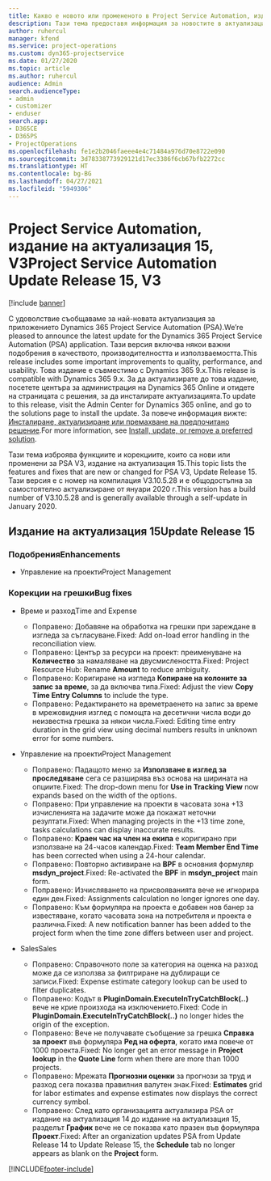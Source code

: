 ```yaml
---
title: Какво е новото или промененото в Project Service Automation, издание на актуализация 15, V3
description: Тази тема предоставя информация за новостите в актуализацията на Project Service Automation, издание 15, V3.
author: ruhercul
manager: kfend
ms.service: project-operations
ms.custom: dyn365-projectservice
ms.date: 01/27/2020
ms.topic: article
ms.author: ruhercul
audience: Admin
search.audienceType:
- admin
- customizer
- enduser
search.app:
- D365CE
- D365PS
- ProjectOperations
ms.openlocfilehash: fe1e2b2046faeee4e4c71484a976d70e8722e090
ms.sourcegitcommit: 3d78338773929121d17ec3386f6cb67bfb2272cc
ms.translationtype: HT
ms.contentlocale: bg-BG
ms.lasthandoff: 04/27/2021
ms.locfileid: "5949306"
---
```

# <a name="project-service-automation-update-release-15-v3"></a><span data-ttu-id="22d48-103">Project Service Automation, издание на актуализация 15, V3</span><span class="sxs-lookup"><span data-stu-id="22d48-103">Project Service Automation Update Release 15, V3</span></span>

[!include [banner](../includes/psa-now-project-operations.md)]

<span data-ttu-id="22d48-104">С удоволствие съобщаваме за най-новата актуализация за приложението Dynamics 365 Project Service Automation (PSA).</span><span class="sxs-lookup"><span data-stu-id="22d48-104">We’re pleased to announce the latest update for the Dynamics 365 Project Service Automation (PSA) application.</span></span> <span data-ttu-id="22d48-105">Тази версия включва някои важни подобрения в качеството, производителността и използваемостта.</span><span class="sxs-lookup"><span data-stu-id="22d48-105">This release includes some important improvements to quality, performance, and usability.</span></span> <span data-ttu-id="22d48-106">Това издание е съвместимо с Dynamics 365 9.x.</span><span class="sxs-lookup"><span data-stu-id="22d48-106">This release is compatible with Dynamics 365 9.x.</span></span> <span data-ttu-id="22d48-107">За да актуализирате до това издание, посетете центъра за администрация на Dynamics 365 Online и отидете на страницата с решения, за да инсталирате актуализацията.</span><span class="sxs-lookup"><span data-stu-id="22d48-107">To update to this release, visit the Admin Center for Dynamics 365 online, and go to the solutions page to install the update.</span></span> <span data-ttu-id="22d48-108">За повече информация вижте: [Инсталиране, актуализиране или премахване на предпочитано решение](/power-platform/admin/install-remove-preferred-solution).</span><span class="sxs-lookup"><span data-stu-id="22d48-108">For more information, see [Install, update, or remove a preferred solution](/power-platform/admin/install-remove-preferred-solution).</span></span>

<span data-ttu-id="22d48-109">Тази тема изброява функциите и корекциите, които са нови или променени за PSA V3, издание на актуализация 15.</span><span class="sxs-lookup"><span data-stu-id="22d48-109">This topic lists the features and fixes that are new or changed for PSA V3, Update Release 15.</span></span> <span data-ttu-id="22d48-110">Тази версия е с номер на компилация V3.10.5.28 и е общодостъпна за самостоятелно актуализиране от януари 2020 г.</span><span class="sxs-lookup"><span data-stu-id="22d48-110">This version has a build number of V3.10.5.28 and is generally available through a self-update in January 2020.</span></span>

## <a name="update-release-15"></a><span data-ttu-id="22d48-111">Издание на актуализация 15</span><span class="sxs-lookup"><span data-stu-id="22d48-111">Update Release 15</span></span> 

### <a name="enhancements"></a><span data-ttu-id="22d48-112">Подобрения</span><span class="sxs-lookup"><span data-stu-id="22d48-112">Enhancements</span></span>

- <span data-ttu-id="22d48-113">Управление на проекти</span><span class="sxs-lookup"><span data-stu-id="22d48-113">Project Management</span></span>

### <a name="bug-fixes"></a><span data-ttu-id="22d48-114">Корекции на грешки</span><span class="sxs-lookup"><span data-stu-id="22d48-114">Bug fixes</span></span>

- <span data-ttu-id="22d48-115">Време и разход</span><span class="sxs-lookup"><span data-stu-id="22d48-115">Time and Expense</span></span>

  - <span data-ttu-id="22d48-116">Поправено: Добавяне на обработка на грешки при зареждане в изгледа за съгласуване.</span><span class="sxs-lookup"><span data-stu-id="22d48-116">Fixed: Add on-load error handling in the reconciliation view.</span></span>
  - <span data-ttu-id="22d48-117">Поправено: Център за ресурси на проект: преименуване на **Количество** за намаляване на двусмислеността.</span><span class="sxs-lookup"><span data-stu-id="22d48-117">Fixed: Project Resource Hub: Rename **Amount** to reduce ambiguity.</span></span>
  - <span data-ttu-id="22d48-118">Поправено: Коригиране на изгледа **Копиране на колоните за запис за време**, за да включва типа.</span><span class="sxs-lookup"><span data-stu-id="22d48-118">Fixed: Adjust the view **Copy Time Entry Columns** to include the type.</span></span>
  - <span data-ttu-id="22d48-119">Поправено: Редактирането на времетраенето на запис за време в мрежовидния изглед с помощта на десетични числа води до неизвестна грешка за някои числа.</span><span class="sxs-lookup"><span data-stu-id="22d48-119">Fixed: Editing time entry duration in the grid view using decimal numbers results in unknown error for some numbers.</span></span>

- <span data-ttu-id="22d48-120">Управление на проекти</span><span class="sxs-lookup"><span data-stu-id="22d48-120">Project Management</span></span>

  - <span data-ttu-id="22d48-121">Поправено: Падащото меню за **Използване в изглед за проследяване** сега се разширява въз основа на ширината на опциите.</span><span class="sxs-lookup"><span data-stu-id="22d48-121">Fixed: The drop-down menu for **Use in Tracking View** now expands based on the width of the options.</span></span>
  - <span data-ttu-id="22d48-122">Поправено: При управление на проекти в часовата зона +13 изчисленията на задачите може да покажат неточни резултати.</span><span class="sxs-lookup"><span data-stu-id="22d48-122">Fixed: When managing projects in the +13 time zone, tasks calculations can display inaccurate results.</span></span>
  - <span data-ttu-id="22d48-123">Поправено: **Краен час на член на екипа** е коригирано при използване на 24-часов календар.</span><span class="sxs-lookup"><span data-stu-id="22d48-123">Fixed: **Team Member End Time** has been corrected when using a 24-hour calendar.</span></span>
  - <span data-ttu-id="22d48-124">Поправено: Повторно активиране на **BPF** в основния формуляр **msdyn_project**.</span><span class="sxs-lookup"><span data-stu-id="22d48-124">Fixed: Re-activated the **BPF** in **msdyn_project** main form.</span></span>
  - <span data-ttu-id="22d48-125">Поправено: Изчисляването на присвояванията вече не игнорира един ден.</span><span class="sxs-lookup"><span data-stu-id="22d48-125">Fixed: Assignments calculation no longer ignores one day.</span></span>
  - <span data-ttu-id="22d48-126">Поправено: Към формуляра на проекта е добавен нов банер за известяване, когато часовата зона на потребителя и проекта е различна.</span><span class="sxs-lookup"><span data-stu-id="22d48-126">Fixed: A new notification banner has been added to the project form when the time zone differs between user and project.</span></span>

- <span data-ttu-id="22d48-127">Sales</span><span class="sxs-lookup"><span data-stu-id="22d48-127">Sales</span></span>

  - <span data-ttu-id="22d48-128">Поправено: Справочното поле за категория на оценка на разход може да се използва за филтриране на дублиращи се записи.</span><span class="sxs-lookup"><span data-stu-id="22d48-128">Fixed: Expense estimate category lookup can be used to filter duplicates.</span></span>
  - <span data-ttu-id="22d48-129">Поправено: Кодът в **PluginDomain.ExecuteInTryCatchBlock(..)** вече не крие произхода на изключението.</span><span class="sxs-lookup"><span data-stu-id="22d48-129">Fixed: Code in **PluginDomain.ExecuteInTryCatchBlock(..)** no longer hides the origin of the exception.</span></span>
  - <span data-ttu-id="22d48-130">Поправено: Вече не получавате съобщение за грешка **Справка за проект** във формуляра **Ред на оферта**, когато има повече от 1000 проекта.</span><span class="sxs-lookup"><span data-stu-id="22d48-130">Fixed: No longer get an error message in **Project lookup** in the **Quote Line** form when there are more than 1000 projects.</span></span>
  - <span data-ttu-id="22d48-131">Поправено: Мрежата **Прогнозни оценки** за прогнози за труд и разход сега показва правилния валутен знак.</span><span class="sxs-lookup"><span data-stu-id="22d48-131">Fixed: **Estimates** grid for labor estimates and expense estimates now displays the correct currency symbol.</span></span>
  - <span data-ttu-id="22d48-132">Поправено: След като организацията актуализира PSA от издание на актуализация 14 до издание на актуализация 15, разделът **График** вече не се показва като празен във формуляра **Проект**.</span><span class="sxs-lookup"><span data-stu-id="22d48-132">Fixed: After an organization updates PSA from Update Release 14 to Update Release 15, the **Schedule** tab no longer appears as blank on the **Project** form.</span></span>


[!INCLUDE[footer-include](../includes/footer-banner.md)]